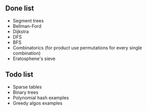 ## Done list
- Segment trees
- Bellman-Ford
- Dijkstra
- DFS
- BFS
- Combinatorics (for product use permutations for every single combination)
- Eratosphene's sieve
## Todo list
- Sparse tables
- Binary trees
- Polynomial hash examples
- Greedy algos examples
